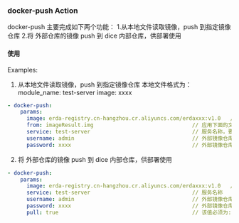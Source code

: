 ### docker-push Action

docker-push 主要完成如下两个功能：
1.从本地文件读取镜像，push 到指定镜像仓库
2.将 外部仓库的镜像 push 到 dice 内部仓库，供部署使用

#### 使用

Examples:

1. 从本地文件读取镜像，push 到指定镜像仓库
本地文件格式为：
module_name: test-server
image: xxxx

```yml
- docker-push:
    params:
      image: erda-registry.cn-hangzhou.cr.aliyuncs.com/erdaxxx:v1.0   // 要 push 到外部镜像名称, require
      from: imageResult.img                               // 应用下面的文件
      service: test-server                                // 服务名称，要与镜像文件里的module_name一致
      username: admin                                     // 外部镜像仓库用户名
      password: xxxx                                      // 外部镜像仓库用密码
```

2. 将 外部仓库的镜像 push 到 dice 内部仓库，供部署使用

```yml
- docker-push:
    params:
      image: erda-registry.cn-hangzhou.cr.aliyuncs.com/erdaxxx:v1.0   // 要 pull 的外部镜像名称, require
      service: test-server                                // 服务名称
      username: admin                                     // 外部镜像仓库用户名
      password: xxxx                                      // 外部镜像仓库用密码
      pull: true                                          // 该值必须为: true, require
```